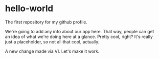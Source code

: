 # hello-world
The first repository for my github profile.

We're going to add any info about our app here.  That way, people can get an idea of what we're doing here at a glance.  Pretty cool, right?  It's really just a placeholder, so not all that cool, actually.

A new change made via VI. Let's make it work.
